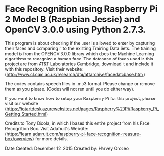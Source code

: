 # Face Recognition using Raspberry Pi 2 Model B (Raspbian Jessie) and OpenCV 3.0.0 using Python 2.7.3.

This program is about checking if the user is allowed to enter by capturing their faces and comparing it to the existing Training Data Sets. The training model is from the OPENCV 3.0.0 library which does the Machine Learning algorithms to recognize a human face. The database of faces used in this project are from AT&T Laboratories Cambridge, download it and include it with this repository. Visit their website: (http://www.cl.cam.ac.uk/research/dtg/attarchive/facedatabase.html)

The codes contains speech files in .mp3 format. Please change or remove them as you please. (Codes will not run until you do either way).

If you want to know how to setup your Raspberry Pi for this project, please visit our website (https://iotartdesk.azurewebsites.net/pages/Raspberry%20Pi/Raspberry_Pi_Getting_Started.html)

Credits to Tony Dicola, in which I based this entire project from his Face Recognition Box. Visit Adafruit's Website: (https://learn.adafruit.com/raspberry-pi-face-recognition-treasure-box/overview) for more details.

Date Created: December 12, 2015 Created by: Harvey Oroceo
